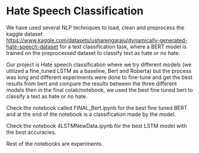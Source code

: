 # Hate Speech Classification 

We have used several NLP techniques to load, clean and preprocess the kaggle dataset https://www.kaggle.com/datasets/usharengaraju/dynamically-generated-hate-speech-dataset for a text classification task, where a BERT model is trained on the preprocessed dataset to classify text as hate or no hate.  

Our project is Hate speech classification where we try different models (we utilized a fine_tuned LSTM as a baseline, Bert and Roberta) but the process was long
and different experiments were done to fine-tune and get the best results from bert and compare the results between the three different models then in the final
colab/notebook, we used the best fine tuned bert to classify a text as hate or no hate.

Check the notebook called FINAL_Bert.ipynb for the best fine tuned BERT and at the end of the notebook is a classification made by the model. 

Check the notebook 4LSTMNewData.ipynb for the best LSTM model with the best accuracies. 

Rest of the notebooks are experiments. 
